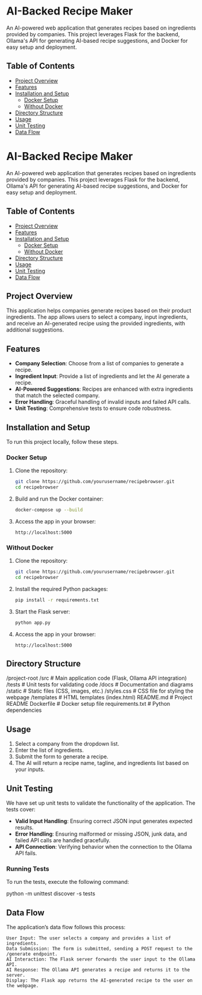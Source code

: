 # AI-Backed Recipe Maker

An AI-powered web application that generates recipes based on ingredients provided by companies. This project leverages Flask for the backend, Ollama's API for generating AI-based recipe suggestions, and Docker for easy setup and deployment.

## Table of Contents

- [Project Overview](#project-overview)
- [Features](#features)
- [Installation and Setup](#installation-and-setup)
  - [Docker Setup](#docker-setup)
  - [Without Docker](#without-docker)
- [Directory Structure](#directory-structure)
- [Usage](#usage)
- [Unit Testing](#unit-testing)
- [Data Flow](#data-flow)

# AI-Backed Recipe Maker

An AI-powered web application that generates recipes based on ingredients provided by companies. This project leverages Flask for the backend, Ollama's API for generating AI-based recipe suggestions, and Docker for easy setup and deployment.

## Table of Contents

- [Project Overview](#project-overview)
- [Features](#features)
- [Installation and Setup](#installation-and-setup)
  - [Docker Setup](#docker-setup)
  - [Without Docker](#without-docker)
- [Directory Structure](#directory-structure)
- [Usage](#usage)
- [Unit Testing](#unit-testing)
- [Data Flow](#data-flow)

## Project Overview

This application helps companies generate recipes based on their product ingredients. The app allows users to select a company, input ingredients, and receive an AI-generated recipe using the provided ingredients, with additional suggestions.

## Features

- **Company Selection**: Choose from a list of companies to generate a recipe.
- **Ingredient Input**: Provide a list of ingredients and let the AI generate a recipe.
- **AI-Powered Suggestions**: Recipes are enhanced with extra ingredients that match the selected company.
- **Error Handling**: Graceful handling of invalid inputs and failed API calls.
- **Unit Testing**: Comprehensive tests to ensure code robustness.

## Installation and Setup

To run this project locally, follow these steps.

### Docker Setup

1. Clone the repository:
    ```bash
    git clone https://github.com/yourusername/recipebrowser.git
    cd recipebrowser
    ```
2. Build and run the Docker container:
    ```bash
    docker-compose up --build
    ```
3. Access the app in your browser:
    ```
    http://localhost:5000
    ```

### Without Docker

1. Clone the repository:
    ```bash
    git clone https://github.com/yourusername/recipebrowser.git
    cd recipebrowser
    ```
2. Install the required Python packages:
    ```bash
    pip install -r requirements.txt
    ```
3. Start the Flask server:
    ```bash
    python app.py
    ```
4. Access the app in your browser:
    ```
    http://localhost:5000
    ```

## Directory Structure


/project-root
  /src              # Main application code (Flask, Ollama API integration)
  /tests            # Unit tests for validating code
  /docs             # Documentation and diagrams
  /static           # Static files (CSS, images, etc.)
    /styles.css     # CSS file for styling the webpage
  /templates        # HTML templates (index.html)
  README.md         # Project README
  Dockerfile        # Docker setup file
  requirements.txt  # Python dependencies

## Usage

1. Select a company from the dropdown list.
2. Enter the list of ingredients.
3. Submit the form to generate a recipe.
4. The AI will return a recipe name, tagline, and ingredients list based on your inputs.

## Unit Testing

We have set up unit tests to validate the functionality of the application. The tests cover:

- **Valid Input Handling**: Ensuring correct JSON input generates expected results.
- **Error Handling**: Ensuring malformed or missing JSON, junk data, and failed API calls are handled gracefully.
- **API Connection**: Verifying behavior when the connection to the Ollama API fails.

### Running Tests

To run the tests, execute the following command:


python -m unittest discover -s tests


## Data Flow

The application’s data flow follows this process:

    User Input: The user selects a company and provides a list of ingredients.
    Data Submission: The form is submitted, sending a POST request to the /generate endpoint.
    AI Interaction: The Flask server forwards the user input to the Ollama API.
    AI Response: The Ollama API generates a recipe and returns it to the server.
    Display: The Flask app returns the AI-generated recipe to the user on the webpage.
```bash